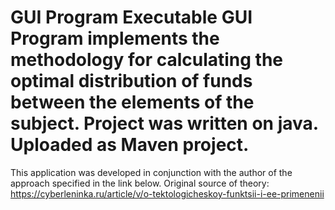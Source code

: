 GUI Program Executable GUI Program implements the methodology for calculating the optimal distribution of funds between the elements of the subject. Project was written on java. Uploaded as Maven project.
=====================================================================
This application was developed in conjunction with the author of the approach specified in the link below.
Original source of theory: https://cyberleninka.ru/article/v/o-tektologicheskoy-funktsii-i-ee-primenenii
